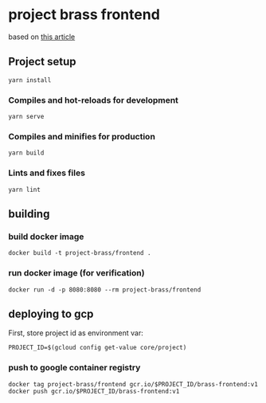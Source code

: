 # project brass frontend
based on [this article](https://medium.com/google-cloud/a-clearer-vue-in-google-cloud-2370a4b048cd)

## Project setup
```
yarn install
```

### Compiles and hot-reloads for development
```
yarn serve
```

### Compiles and minifies for production
```
yarn build
```

### Lints and fixes files
```
yarn lint
```

## building

### build docker image
```
docker build -t project-brass/frontend .
```
### run docker image (for verification)
```
docker run -d -p 8080:8080 --rm project-brass/frontend 
```
## deploying to gcp 
First, store project id as environment var:
```
PROJECT_ID=$(gcloud config get-value core/project)
```
### push to google container registry
```
docker tag project-brass/frontend gcr.io/$PROJECT_ID/brass-frontend:v1
docker push gcr.io/$PROJECT_ID/brass-frontend:v1
```
